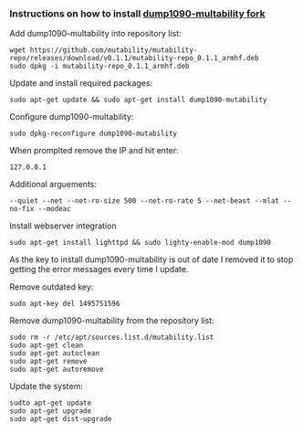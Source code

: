 ### Instructions on how to install [dump1090-multability fork](https://github.com/mutability/dump1090)

Add dump1090-multability into repository list:

    wget https://github.com/mutability/mutability-repo/releases/download/v0.1.1/mutability-repo_0.1.1_armhf.deb
    sudo dpkg -i mutability-repo_0.1.1_armhf.deb

Update and install required packages:

    sudo apt-get update && sudo apt-get install dump1090-mutability

Configure dump1090-multability:

    sudo dpkg-reconfigure dump1090-mutability

When promplted remove the IP and hit enter:

    127.0.0.1

Additional arguements:

    --quiet --net --net-ro-size 500 --net-ro-rate 5 --net-beast --mlat --no-fix --modeac

Install webserver integration

    sudo apt-get install lighttpd && sudo lighty-enable-mod dump1090

As the key to install dump1090-multability is out of date I removed it to stop getting the error messages every time I update.

Remove outdated key:

    sudo apt-key del 1495751596
    
Remove dump1090-multability from the repository list:

    sudo rm -r /etc/apt/sources.list.d/mutability.list
    sudo apt-get clean
    sudo apt-get autoclean
    sudo apt-get remove
    sudo apt-get autoremove

Update the system:

    sudto apt-get update
    sudo apt-get upgrade
    sudo apt-get dist-upgrade

